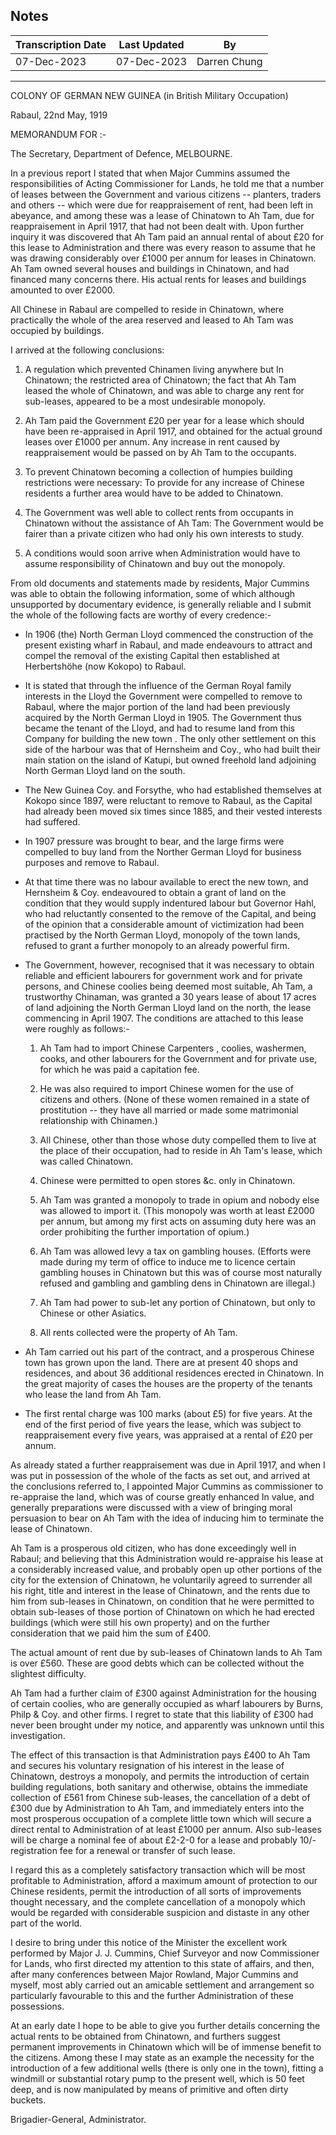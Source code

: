## Notes

| Transcription Date | Last Updated | By          |
| ------------------ | ------------ | ----------- |
| 07-Dec-2023        | 07-Dec-2023 | Darren Chung |

---

COLONY OF GERMAN NEW GUINEA (in British Military Occupation)

Rabaul, 22nd May, 1919

MEMORANDUM FOR :-

The Secretary, Department of Defence, MELBOURNE.

In a previous report I stated that when Major Cummins assumed the responsibilities of Acting Commissioner for Lands, he told me that a number of leases between the Government and various citizens -- planters, traders and others -- which were due for reappraisement of rent, had been left in abeyance, and among these was a lease of Chinatown to Ah Tam, due for reappraisement in April 1917, that had not been dealt with. Upon further inquiry it was discovered that Ah Tam paid an annual rental of about £20 for this lease to Administration and there was every reason to assume that he was drawing considerably over £1000 per annum for leases in Chinatown. Ah Tam owned several houses and buildings in Chinatown, and had financed many concerns there. His actual rents for leases and buildings amounted to over £2000.

All Chinese in Rabaul are compelled to reside in Chinatown, where practically the whole of the area reserved and leased to Ah Tam was occupied by buildings.

I arrived at the following conclusions:

1. A regulation which prevented Chinamen living anywhere but In Chinatown; the restricted area of Chinatown; the fact that Ah Tam leased the whole of Chinatown, and was able to charge any rent for sub-leases, appeared to be a most undesirable monopoly.

2. Ah Tam paid the Government £20 per year for a lease which should have been re-appraised in April 1917, and obtained for the actual ground leases over £1000 per annum. Any increase in rent caused by reappraisement would be passed on by Ah Tam to the occupants.

3. To prevent Chinatown becoming a collection of humpies building restrictions were necessary: To provide for any increase of Chinese residents a further area would have to be added to Chinatown.

4. The Government was well able to collect rents from occupants in Chinatown without the assistance of Ah Tam: The Government would be fairer than a private citizen who had only his own interests to study.

5. A conditions would soon arrive when Administration would have to assume responsibility of Chinatown and buy out the monopoly.

From old documents and statements made by residents, Major Cummins was able to obtain the following information, some of which although unsupported by documentary evidence, is generally reliable and I submit the whole of the following facts are worthy of every credence:-

- In 1906 (the) North German Lloyd commenced the construction of the present existing wharf in Rabaul, and made endeavours to attract and compel the removal of the existing Capital then established at Herbertshöhe (now Kokopo) to Rabaul.

- It is stated that through the influence of the German Royal family interests in the Lloyd the Government were compelled to remove to Rabaul, where the major portion of the land had been previously acquired by the North German Lloyd in 1905. The Government thus became the tenant of the Lloyd, and had to resume land from this Company for building the new town . The only other settlement on this side of the harbour was that of Hernsheim and Coy., who had built their main station on the island of Katupi, but owned freehold land adjoining North German Lloyd land on the south.

- The New Guinea Coy. and Forsythe, who had established themselves at Kokopo since 1897, were reluctant to remove to Rabaul, as the Capital had already been moved six times since 1885, and their vested interests had suffered.

- In 1907 pressure was brought to bear, and the large firms were compelled to buy land from the Norther German Lloyd for business purposes and remove to Rabaul.

- At that time there was no labour available to erect the new town, and Hernsheim & Coy. endeavoured to obtain a grant of land on the condition that they would supply indentured labour but Governor Hahl, who had reluctantly consented to the remove of the Capital, and being of the opinion that a considerable amount of victimization had been practised by the North German Lloyd, monopoly of the town lands, refused to grant a further monopoly to an already powerful firm.

- The Government, however, recognised that it was necessary to obtain reliable and efficient labourers for government work and for private persons, and Chinese coolies being deemed most suitable, Ah Tam, a trustworthy Chinaman, was granted a 30 years lease of about 17 acres of land adjoining the North German Lloyd land on the north, the lease commencing in April 1907. The conditions are attached to this lease were roughly as follows:-

	1. Ah Tam had to import Chinese Carpenters , coolies, washermen, cooks, and other labourers for the Government and for private use, for which he was paid a capitation fee.

	2. He was also required to import Chinese women for the use of citizens and others. (None of these women remained in a state of prostitution -- they have all married or made some matrimonial relationship with Chinamen.)

	3. All Chinese, other than those whose duty compelled them to live at the place of their occupation, had to reside in Ah Tam's lease, which was called Chinatown.

	4. Chinese were permitted to open stores &c. only in Chinatown.

	5. Ah Tam was granted a monopoly to trade in opium and nobody else was allowed to import it. (This monopoly was worth at least £2000 per annum, but among my first acts on assuming duty here was an order prohibiting the further importation of opium.)

	6. Ah Tam was allowed levy a tax on gambling houses. (Efforts were made during my term of office to induce me to licence certain gambling houses in Chinatown but this was of course most naturally refused and gambling and gambling dens in Chinatown are illegal.)

	7. Ah Tam had power to sub-let any portion of Chinatown, but only to Chinese or other Asiatics.

	8. All rents collected were the property of Ah Tam.

- Ah Tam carried out his part of the contract, and a prosperous Chinese town has grown upon the land. There are at present 40 shops and residences, and about 36 additional residences erected in Chinatown. In the great majority of cases the houses are the property of the tenants who lease the land from Ah Tam.

- The first rental charge was 100 marks (about £5) for five years. At the end of the first period of five years the lease, which was subject to reappraisement every five years, was appraised at a rental of £20 per annum.

As already stated a further reappraisement was due in April 1917, and when I was put in possession of the whole of the facts as set out, and arrived at the conclusions referred to, I appointed Major Cummins as commissioner to re-appraise the land, which was of course greatly enhanced In value, and generally preparations were discussed with a view of bringing moral persuasion to bear on Ah Tam with the idea of inducing him to terminate the lease of Chinatown.

Ah Tam is a prosperous old citizen, who has done exceedingly well in Rabaul; and believing that this Administration would re-appraise his lease at a considerably increased value, and probably open up other portions of the city for the extension of Chinatown, he voluntarily agreed to surrender all his right, title and interest in the lease of Chinatown, and the rents due to him from sub-leases in Chinatown, on condition that he were permitted to obtain sub-leases of those portion of Chinatown on which he had erected buildings (which were still his own property) and on the further consideration that we paid him the sum of £400.

The actual amount of rent due by sub-leases of Chinatown lands to Ah Tam is over £560. These are good debts which can be collected without the slightest difficulty.

Ah Tam had a further claim of £300 against Administration for the housing of certain coolies, who are generally occupied as wharf labourers by Burns, Philp & Coy. and other firms. I regret to state that this liability of £300 had never been brought under my notice, and apparently was unknown until this investigation.

The effect of this transaction is that Administration pays £400 to Ah Tam and secures his voluntary resignation of his interest in the lease of Chinatown, destroys a monopoly, and permits the introduction of certain building regulations, both sanitary and otherwise, obtains the immediate collection of £561 from Chinese sub-leases, the cancellation of a debt of £300 due by Administration to Ah Tam, and immediately enters into the most prosperous occupation of a complete little town which will secure a direct rental to Administration of at least £1000 per annum. Also sub-leases will be charge a nominal fee of about £2-2-0 for a lease and probably 10/- registration fee for a renewal or transfer of such lease.

I regard this as a completely satisfactory transaction which will be most profitable to Administration, afford a maximum amount of protection to our Chinese residents, permit the introduction of all sorts of improvements thought necessary, and the complete cancellation of a monopoly which would be regarded with considerable suspicion and distaste in any other part of the world.

I desire to bring under this notice of the Minister the excellent work performed by Major J. J. Cummins, Chief Surveyor and now Commissioner for Lands, who first directed my attention to this state of affairs, and then, after many conferences between Major Rowland, Major Cummins and myself, most ably carried out an amicable settlement and arrangement so particularly favourable to this and the further Administration of these possessions.

At an early date I hope to be able to give you further details concerning the actual rents to be obtained from Chinatown, and furthers suggest permanent improvements in Chinatown which will be of immense benefit to the citizens. Among these I may state as an example the necessity for the introduction of a few additional wells (there is only one in the town), fitting a windmill or substantial rotary pump to the present well, which is 50 feet deep, and is now manipulated by means of primitive and often dirty buckets.

Brigadier-General, Administrator.
